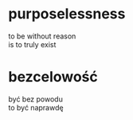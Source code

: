 # purposelessness

to be without reason  
is to truly exist  

# bezcelowość

być bez powodu  
to być naprawdę  